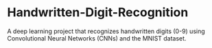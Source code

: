 # Handwritten-Digit-Recognition
A deep learning project that recognizes handwritten digits (0-9) using Convolutional Neural Networks (CNNs) and the MNIST dataset.
